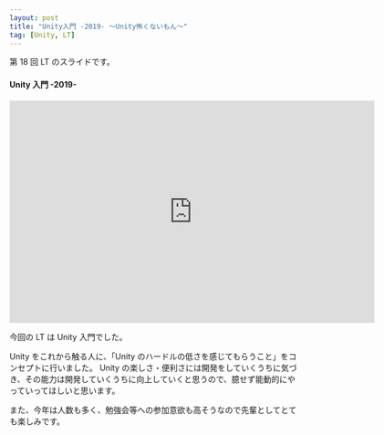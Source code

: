 ```yaml
---
layout: post
title: "Unity入門 -2019- 〜Unity怖くないもん〜"
tag: [Unity, LT]
---
```


第 18 回 LT のスライドです。

#### Unity 入門 -2019-

<div class="slide_wrap">
  <iframe src="https://docs.google.com/presentation/d/e/2PACX-1vR7lVkBVJCGLXYu-4RlkshHAdLCrxftDeTCWQ2TZb2tDXOb8spNhBEsKC0O5OUBqiB8WhNdEK8O1kpo/embed?start=false&loop=false&delayms=3000" frameborder="0" width="640" height="390" allowfullscreen="true" mozallowfullscreen="true" webkitallowfullscreen="true"></iframe>
</div>

今回の LT は Unity 入門でした。

Unity をこれから触る人に、「Unity のハードルの低さを感じてもらうこと」をコンセプトに行いました。
Unity の楽しさ・便利さには開発をしていくうちに気づき、その能力は開発していくうちに向上していくと思うので、臆せず能動的にやっていってほしいと思います。

また、今年は人数も多く、勉強会等への参加意欲も高そうなので先輩としてとても楽しみです。
